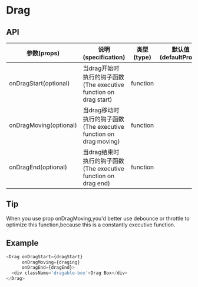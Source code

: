 # Drag

## API
| 参数(props) | 说明(specification) | 类型(type) | 默认值(defaultProps) |
| --- | --- | --- | --- |
| onDragStart(optional) | 当drag开始时执行的钩子函数 (The executive function on drag start) | function |
| onDragMoving(optional) | 当drag移动时执行的钩子函数 (The executive function on drag moving) | function |
| onDragEnd(optional) |当drag结束时执行的钩子函数 (The executive function on drag end)| function |

## Tip
When you use prop onDragMoving,you'd better use debounce or throttle to 
optimize this function,because this is a constantly executive function.

## Example

```javascript
<Drag onDragStart={dragStart}
      onDragMoving={draging}
      onDragEnd={dragEnd}>
  <div className='dragable-box'>Drag Box</div>
</Drag>
```

